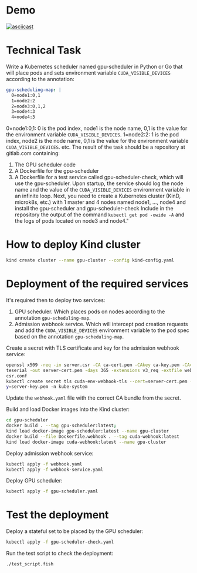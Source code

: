 # Demo

[![asciicast](https://asciinema.org/a/69k0HEm9akIH4hIKipQHHmdrQ.svg)](https://asciinema.org/a/69k0HEm9akIH4hIKipQHHmdrQ)

# Technical Task

Write a Kubernetes scheduler named gpu-scheduler in Python or Go that will place pods and sets environment variable `CUDA_VISIBLE_DEVICES` according to the annotation:

```yaml
gpu-scheduling-map: |
  0=node1:0,1
  1=node2:2
  2=node3:0,1,2
  3=node4:3
  4=node4:3
```

0=node1:0,1:
0 is the pod index, node1 is the node name, 0,1 is the value for the environment variable `CUDA_VISIBLE_DEVICES`.
1=node2:2:
1 is the pod index, node2 is the node name, 0,1 is the value for the environment variable `CUDA_VISIBLE_DEVICES`.
etc.
The result of the task should be a repository at gitlab.com containing:

1. The GPU scheduler code
2. A Dockerfile for the gpu-scheduler
3. A Dockerfile for a test service called gpu-scheduler-check, which will use the gpu-scheduler. Upon startup, the service should log the node name and the value of the `CUDA_VISIBLE_DEVICES` environment variable in an infinite loop.
Next, you need to create a Kubernetes cluster (KinD, microk8s, etc.) with 1 master and 4 nodes named node1, ..., node4 and install the gpu-scheduler and gpu-scheduler-check
Include in the repository the output of the command `kubectl get pod -owide -A` and the logs of pods located on node3 and node4."

# How to deploy Kind cluster

```sh
kind create cluster --name gpu-cluster --config kind-config.yaml
```

# Deployment of the required services

It's required then to deploy two services:
1. GPU scheduler. Which places pods on nodes according to the annotation `gpu-scheduling-map`.
2. Admission webhook service. Which will intercept pod creation requests and add the `CUDA_VISIBLE_DEVICES` environment variable to the pod spec based on the annotation `gpu-scheduling-map`.

Create a secret with TLS certificate and key for the admission webhook service:

```sh
openssl x509 -req -in server.csr -CA ca-cert.pem -CAkey ca-key.pem -CAcrea
teserial -out server-cert.pem -days 365 -extensions v3_req -extfile webhook-
csr.conf
kubectl create secret tls cuda-env-webhook-tls --cert=server-cert.pem --ke
y=server-key.pem -n kube-system
```

Update the `webhook.yaml` file with the correct CA bundle from the secret.

Build and load Docker images into the Kind cluster:

```sh
cd gpu-scheduler
docker build . --tag gpu-scheduler:latest;
kind load docker-image gpu-scheduler:latest --name gpu-cluster
docker build --file Dockerfile.webhook . --tag cuda-webhook:latest
kind load docker-image cuda-webhook:latest --name gpu-cluster
```

Deploy admission webhook service:

```sh
kubectl apply -f webhook.yaml
kubectl apply -f webhook-service.yaml
```

Deploy GPU scheduler:

```sh
kubectl apply -f gpu-scheduler.yaml
```

# Test the deployment

Deploy a stateful set to be placed by the GPU scheduler:

```sh
kubectl apply -f gpu-scheduler-check.yaml
```

Run the test script to check the deployment:

```sh
./test_script.fish
```

